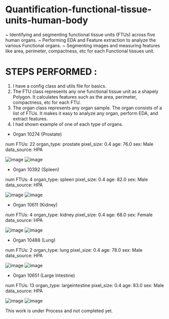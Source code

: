 # Quantification-functional-tissue-units-human-body

~ Identifying and segmenting functional tissue units (FTUs) across five human organs.
~ Performing EDA and Feature extraction to analyze the various Functional organs.
~ Segmenting images and measuring features like area, perimeter, compactness, etc for each Functional tissues unit.


# STEPS PERFORMED :
1. I have a config class and utils file for basics.
2. The FTU class represents any one functional tissue unit as a shapely Polygon. It calculates features such as the area, perimeter, compactness, etc for each FTU.
3. The organ class represents any organ sample. The organ consists of a list of FTUs. It makes it easy to analyze any organ, perform EDA, and extract features.
4. I had shown example of one of each type of organs.


* Organ 10274 (Prostate)

num FTUs: 22
organ_type: prostate
pixel_size: 0.4
age: 76.0
sex: Male
data_source: HPA

![image](https://user-images.githubusercontent.com/80577092/194062043-c2f5d093-b359-47b6-871d-a892ab61d510.png)
![image](https://user-images.githubusercontent.com/80577092/194062108-9d5a3242-06f0-434b-923a-1d0df6bddae9.png)

* Organ 10392 (Spleen)

num FTUs: 4
organ_type: spleen
pixel_size: 0.4
age: 82.0
sex: Male
data_source: HPA

![image](https://user-images.githubusercontent.com/80577092/194062988-3d0153d3-945c-4ffe-bb52-4f4c1b19f366.png)
![image](https://user-images.githubusercontent.com/80577092/194063040-da23186b-4962-4205-8a39-923e2d5395db.png)

* Organ 10611 (Kidney)

num FTUs: 4
organ_type: kidney
pixel_size: 0.4
age: 68.0
sex: Female
data_source: HPA

![image](https://user-images.githubusercontent.com/80577092/194063157-74ef6778-5898-4051-8ea3-3df7ff66aba4.png)
![image](https://user-images.githubusercontent.com/80577092/194063196-01b99936-2d09-4c01-aa29-2d2f7e4572ae.png)

* Organ 10488 (Lung)

num FTUs: 2
organ_type: lung
pixel_size: 0.4
age: 78.0
sex: Male
data_source: HPA

![image](https://user-images.githubusercontent.com/80577092/194063258-5f18201f-1cca-4894-bf3c-dcf4c28eacfb.png)
![image](https://user-images.githubusercontent.com/80577092/194063330-0ab7a258-761a-4e16-ba09-5eccd08df020.png)

* Organ 10651 (Large Intestine)

num FTUs: 13
organ_type: largeintestine
pixel_size: 0.4
age: 83.0
sex: Male
data_source: HPA

![image](https://user-images.githubusercontent.com/80577092/194063382-06b7d2c0-54c1-4dc8-b3c0-2a0b52db064f.png)
![image](https://user-images.githubusercontent.com/80577092/194063446-798fd4cf-8e1f-4513-98cf-c54fd190cd76.png)

This work is under Process and not completed yet.

